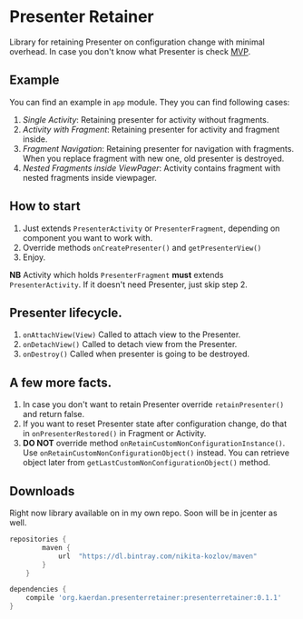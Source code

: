 # Presenter Retainer

Library for retaining Presenter on configuration change with minimal overhead. 
In case you don't know what Presenter is check [MVP](https://en.wikipedia.org/wiki/Model–view–presenter).

## Example
You can find an example in `app` module. They you can find following cases:

1. *Single Activity*: Retaining presenter for activity without fragments.
2. *Activity with Fragment*: Retaining presenter for activity and fragment inside.
3. *Fragment Navigation*: Retaining presenter for navigation with fragments. When you replace fragment with new one, old presenter is destroyed.
4. *Nested Fragments inside ViewPager*: Activity contains fragment with nested fragments inside viewpager.


## How to start
1. Just extends `PresenterActivity` or `PresenterFragment`, depending on component you want to work with.
2. Override methods `onCreatePresenter()` and `getPresenterView()`
3. Enjoy.

__NB__ Activity which holds `PresenterFragment` __must__ extends `PresenterActivity`. If it doesn't need Presenter, just skip step 2.

## Presenter lifecycle.
1. `onAttachView(View)` Called to attach view to the Presenter.
2. `onDetachView()` Called to detach view from the Presenter.
3. `onDestroy()` Called when presenter is going to be destroyed.

## A few more facts.
1. In case you don't want to retain Presenter override `retainPresenter()` and return false.
2. If you want to reset Presenter state after configuration change, do that in `onPresenterRestored()` in Fragment or Activity.
3. __DO NOT__ override method `onRetainCustomNonConfigurationInstance()`. Use `onRetainCustomNonConfigurationObject()` instead. You can retrieve object later from `getLastCustomNonConfigurationObject()` method.

## Downloads

Right now library available on in my own repo. Soon will be in jcenter as well.
```groovy
repositories {
        maven {
            url  "https://dl.bintray.com/nikita-kozlov/maven"
        }
    }
```
```groovy
dependencies {
    compile 'org.kaerdan.presenterretainer:presenterretainer:0.1.1'
}
```

